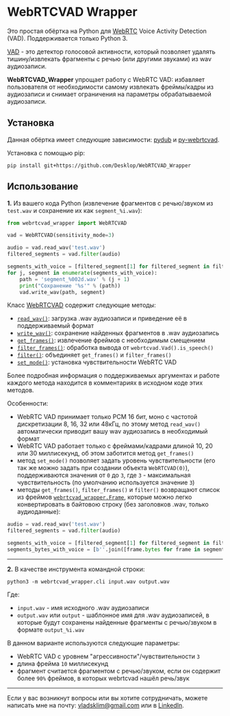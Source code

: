 # WebRTCVAD Wrapper

Это простая обёртка на Python для [WebRTC](https://webrtc.org/) Voice Activity Detection (VAD). Поддерживается только Python 3.

[VAD](https://en.wikipedia.org/wiki/Voice_activity_detection) - это детектор голосовой активности, который позволяет удалять тишину/извлекать фрагменты с речью (или другими звуками) из wav аудиозаписи.

**WebRTCVAD_Wrapper** упрощает работу с WebRTC VAD: избавляет пользователя от необходимости самому извлекать фреймы/кадры из аудиозаписи и снимает ограничения на параметры обрабатываемой аудиозаписи.

## Установка

Данная обёртка имеет следующие зависимости: [pydub](https://github.com/jiaaro/pydub) и [py-webrtcvad](https://github.com/wiseman/py-webrtcvad).

Установка с помощью pip:
```
pip install git+https://github.com/Desklop/WebRTCVAD_Wrapper
```

## Использование

**1.** Из вашего кода Python (извлечение фрагментов с речью/звуком из `test.wav` и сохранение их как `segment_%i.wav`):
```python
from webrtcvad_wrapper import WebRTCVAD

vad = WebRTCVAD(sensitivity_mode=3)

audio = vad.read_wav('test.wav')
filtered_segments = vad.filter(audio)

segments_with_voice = [filtered_segment[1] for filtered_segment in filtered_segments if filtered_segment[0]]
for j, segment in enumerate(segments_with_voice):
    path = 'segment_%002d.wav' % (j + 1)
    print("Сохранение '%s'" % (path))
    vad.write_wav(path, segment)
```

Класс [WebRTCVAD](https://github.com/Desklop/WebRTCVAD_Wrapper/blob/master/webrtcvad_wrapper/webrtcvad_wrapper.py#L37) содержит следующие методы:
- [`read_wav()`](https://github.com/Desklop/WebRTCVAD_Wrapper/blob/master/webrtcvad_wrapper/webrtcvad_wrapper.py#L208): загрузка .wav аудиозаписи и приведение её в поддерживаемый формат
- [`write_wav()`](https://github.com/Desklop/WebRTCVAD_Wrapper/blob/master/webrtcvad_wrapper/webrtcvad_wrapper.py#L241): сохранение найденных фрагментов в .wav аудиозапись
- [`get_frames()`](https://github.com/Desklop/WebRTCVAD_Wrapper/blob/master/webrtcvad_wrapper/webrtcvad_wrapper.py#L155): извлечение фреймов с необходимым смещением
- [`filter_frames()`](https://github.com/Desklop/WebRTCVAD_Wrapper/blob/master/webrtcvad_wrapper/webrtcvad_wrapper.py#L87): обработка вывода от `webrtcvad.Vad().is_speech()`
- [`filter()`](https://github.com/Desklop/WebRTCVAD_Wrapper/blob/master/webrtcvad_wrapper/webrtcvad_wrapper.py#L66): объединяет `get_frames()` и `filter_frames()`
- [`set_mode()`](https://github.com/Desklop/WebRTCVAD_Wrapper/blob/master/webrtcvad_wrapper/webrtcvad_wrapper.py#L57): установка чувствительности WebRTC VAD

Более подробная информация о поддерживаемых аргументах и работе каждого метода находится в комментариях в исходном коде этих методов.

Особенности:
- WebRTC VAD принимает только PCM 16 бит, моно с частотой дискретизации 8, 16, 32 или 48кГц, по этому метод `read_wav()` автоматически приводит вашу wav аудиозапись в необходимый формат
- WebRTC VAD работает только с фреймами/кадрами длиной 10, 20 или 30 миллисекунд, об этом заботится метод `get_frames()`
- метод `set_mode()` позволяет задать уровень чувствительности (его так же можно задать при создании объекта `WebRTCVAD(0)`), поддерживаются значения от `0` до `3`, где `3` - максимальная чувствительность (по умолчанию используется значение `3`)
- методы `get_frames()`, `filter_frames()` и `filter()` возвращают список из фреймов [`webrtcvad_wrapper.Frame`](https://github.com/Desklop/WebRTCVAD_Wrapper/blob/master/webrtcvad_wrapper/webrtcvad_wrapper.py#L29), которые можно легко конвертировать в байтовою строку (без заголовков .wav, только аудиоданные):
```python
audio = vad.read_wav('test.wav')
filtered_segments = vad.filter(audio)

segments_with_voice = [filtered_segment[1] for filtered_segment in filtered_segments if filtered_segment[0]]
segments_bytes_with_voice = [b''.join([frame.bytes for frame in segment]) for segment in segments_with_voice]
```

---

**2.** В качестве инструмента командной строки:
```
python3 -m webrtcvad_wrapper.cli input.wav output.wav
```
Где:
- `input.wav` - имя исходного .wav аудиозаписи
- `output.wav` или `output` - шаблонное имя для .wav аудиозаписей, в которые будут сохранены найденные фрагменты с речью/звуком в формате `output_%i.wav`

В данном варианте используются следующие параметры:
- WebRTC VAD с уровнем "агрессивности"/чувствительности `3`
- длина фрейма `10` миллисекунд
- фрагмент считается фрагментом с речью/звуком, если он содержит более `90%` фреймов, в которых webrtcvad нашёл речь/звук

---

Если у вас возникнут вопросы или вы хотите сотрудничать, можете написать мне на почту: vladsklim@gmail.com или в [LinkedIn](https://www.linkedin.com/in/vladklim/).